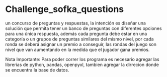# Challenge_sofka_questions
un concurso de preguntas y respuestas, la intención es diseñar una solución que permita tener un banco de preguntas con diferentes opciones para una única respuesta, además cada pregunta debe estar en una categoría o un grupos de preguntas similares del mismo nivel, por cada ronda se deberá asignar un premio a conseguir, las rondas del juego son nivel que van aumentando en la medida que el jugador gana premios.

Nota Importante: Para poder correr los programa es necesario agregar las librerias de python, pandas, openpyxl, tambien agregar la dirrecion donde se encuentra la base de datos.
